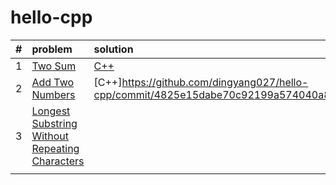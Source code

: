 # hello-cpp
|#| problem  | solution  |
|:---------------|:---------------|:---------------|
|1| [Two Sum](https://leetcode.com/problems/two-sum/description/)|[C++](https://github.com/dingyang027/hello-cpp/blob/master/solutions/cpp/2sum/2sum.cpp)|
|2| [Add Two Numbers](https://leetcode.com/problems/add-two-numbers/description/)|[C++]https://github.com/dingyang027/hello-cpp/commit/4825e15dabe70c92199a574040a87960c4346daf|
|3| [Longest Substring Without Repeating Characters](https://leetcode.com/problems/longest-substring-without-repeating-characters/description/)||
||||
